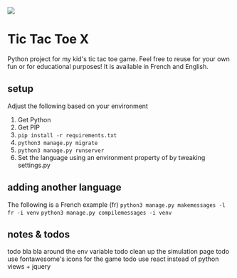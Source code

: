 ![](https://github.com/jpboudreault/tictactoe/workflows/syntax-and-unit-tests/badge.svg)

# Tic Tac Toe X
Python project for my kid's tic tac toe game. Feel free to reuse for 
your own fun or for educational purposes! It is available in French and English.

## setup
Adjust the following based on your environment

1. Get Python
1. Get PIP
1. `pip install -r requirements.txt`
1. `python3 manage.py migrate`
1. `python3 manage.py runserver`
1. Set the language using an environment property of by tweaking settings.py

## adding another language
The following is a French example (fr)
`python3 manage.py makemessages -l fr -i venv`
`python3 manage.py compilemessages -i venv`

## notes & todos
todo bla bla around the env variable
todo clean up the simulation page
todo use fontawesome's icons for the game
todo use react instead of python views + jquery
